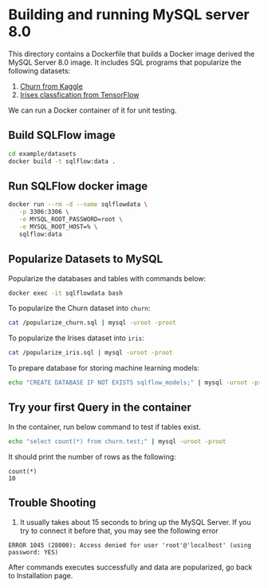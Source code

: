 # Building and running MySQL server 8.0

This directory contains a Dockerfile that builds a Docker image derived the MySQL Server 8.0 image. It includes SQL programs that popularize the following datasets:

1. [Churn from Kaggle](https://www.kaggle.com/blastchar/telco-customer-churn)
1. [Irises classfication from TensorFlow](https://www.tensorflow.org/guide/premade_estimators#classifying_irises_an_overview)

We can run a Docker container of it for unit testing.

## Build SQLFlow image

```bash
cd example/datasets
docker build -t sqlflow:data .
```

## Run SQLFlow docker image

```bash
docker run --rm -d --name sqlflowdata \
   -p 3306:3306 \
   -e MYSQL_ROOT_PASSWORD=root \
   -e MYSQL_ROOT_HOST=% \
   sqlflow:data
```

## Popularize Datasets to MySQL

Popularize the databases and tables with commands below:

```bash
docker exec -it sqlflowdata bash
```

To popularize the Churn dataset into `churn`:

```bash
cat /popularize_churn.sql | mysql -uroot -proot
```

To popularize the Irises dataset into `iris`:

```bash
cat /popularize_iris.sql | mysql -uroot -proot
```

To prepare database for storing machine learning models:

```bash
echo "CREATE DATABASE IF NOT EXISTS sqlflow_models;" | mysql -uroot -proot
```

## Try your first Query in the container

In the container, run below command to test if tables exist. 

```bash
echo "select count(*) from churn.test;" | mysql -uroot -proot
```

It should print the number of rows as the following:

```
count(*)
10
```
## Trouble Shooting

1. It usually takes about 15 seconds to bring up the MySQL Server. If you try to connect it
before that, you may see the following error

```
ERROR 1045 (28000): Access denied for user 'root'@'localhost' (using password: YES)
```

After commands executes successfully and data are popularized, go back to Installation page. 